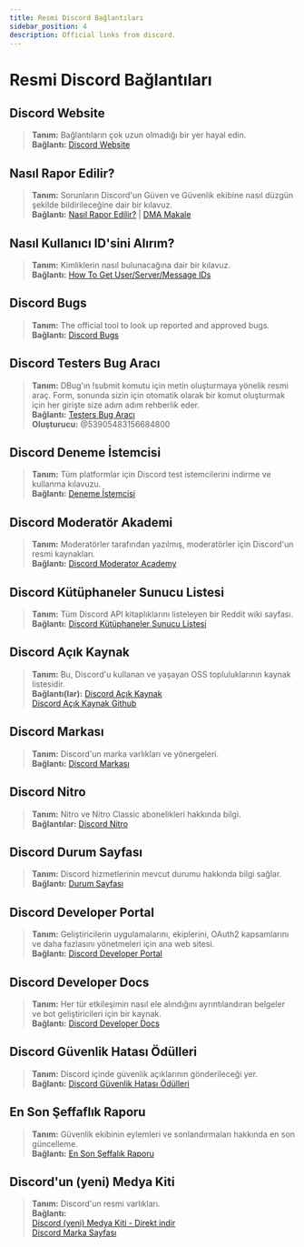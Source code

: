 ```yaml
---
title: Resmi Discord Bağlantıları
sidebar_position: 4
description: Official links from discord.
---
```


# Resmi Discord Bağlantıları

## **Discord Website**
> __Tanım:__ Bağlantıların çok uzun olmadığı bir yer hayal edin.  <br/>
__Bağlantı:__ [Discord Website](https://dis.gd/)

## **Nasıl Rapor Edilir?**
> __Tanım:__ Sorunların Discord'un Güven ve Güvenlik ekibine nasıl düzgün şekilde bildirileceğine dair bir kılavuz.   <br/>
__Bağlantı:__  [Nasıl Rapor Edilir?](https://dis.gd/howtoreport) | [DMA Makale](https://discord.com/moderation/360058643194-104:-How-to-Report-Content-to-Discord)

## **Nasıl Kullanıcı ID'sini Alırım?** 
> __Tanım:__ Kimliklerin nasıl bulunacağına dair bir kılavuz.   <br/>
__Bağlantı:__  [How To Get User/Server/Message IDs](https://dis.gd/findmyid)

## **Discord Bugs**
> __Tanım:__  The official tool to look up reported and approved bugs.   <br/>
__Bağlantı:__ [Discord Bugs](https://bugs.discord.com/)

## **Discord Testers Bug Aracı**
> __Tanım:__  DBug'ın !submit komutu için metin oluşturmaya yönelik resmi araç. Form, sonunda sizin için otomatik olarak bir komut oluşturmak için her girişte size adım adım rehberlik eder.   <br/>
__Bağlantı:__ [Testers Bug Aracı](https://dis.gd/bug-tool)<br/>
__Oluşturucu:__ @53905483156684800 <br/>

## **Discord Deneme İstemcisi**
> __Tanım:__ Tüm platformlar için Discord test istemcilerini indirme ve kullanma kılavuzu.   <br/>
__Bağlantı:__ [Deneme İstemcisi](https://support.discord.com/hc/en-us/articles/360035675191-Discord-Testing-Clients)

## **Discord Moderatör Akademi** 
> __Tanım:__ Moderatörler tarafından yazılmış, moderatörler için Discord'un resmi kaynakları.   <br/>
__Bağlantı:__ [Discord Moderator Academy](https://dis.gd/moderation)

## **Discord Kütüphaneler Sunucu Listesi**
> __Tanım:__ Tüm Discord API kitaplıklarını listeleyen bir Reddit wiki sayfası.  <br/>
__Bağlantı:__ [Discord Kütüphaneler Sunucu Listesi](https://www.reddit.com/r/discordapp/wiki/developers)

## **Discord Açık Kaynak**
> __Tanım:__ Bu, Discord'u kullanan ve yaşayan OSS topluluklarının kaynak listesidir.   <br/>
__Bağlantı(lar):__
[Discord Açık Kaynak](https://discord.com/open-source)   <br/>
[Discord Açık Kaynak Github](https://github.com/discord/discord-open-source)

## **Discord Markası**  
> __Tanım:__ Discord'un marka varlıkları ve yönergeleri.   <br/>
__Bağlantı:__ [Discord Markası](https://discord.com/branding)

## **Discord Nitro**
> __Tanım:__  Nitro ve Nitro Classic abonelikleri hakkında bilgi.   <br/>
__Bağlantılar:__ [Discord Nitro](https://dis.gd/nitro)

## **Discord Durum Sayfası**
> __Tanım:__ Discord hizmetlerinin mevcut durumu hakkında bilgi sağlar.   <br/>
__Bağlantı:__ [Durum Sayfası](https://dis.gd/status)

## **Discord Developer Portal**
> __Tanım:__ Geliştiricilerin uygulamalarını, ekiplerini, OAuth2 kapsamlarını ve daha fazlasını yönetmeleri için ana web sitesi.    <br/>
__Bağlantı:__ [Discord Developer Portal](https://discord.com/developers/)

## **Discord Developer Docs**
> __Tanım:__ Her tür etkileşimin nasıl ele alındığını ayrıntılandıran belgeler ve bot geliştiricileri için bir kaynak.   <br/>
__Bağlantı:__ [Discord Developer Docs](https://discord.dev/)

## **Discord Güvenlik Hatası Ödülleri**
> __Tanım:__ Discord içinde güvenlik açıklarının gönderileceği yer.   <br/>
__Bağlantı:__ [Discord Güvenlik Hatası Ödülleri](https://discord.com/security)

## **En Son Şeffaflık Raporu** 
> __Tanım:__ Güvenlik ekibinin eylemleri ve sonlandırmaları hakkında en son güncelleme.   <br/>
__Bağlantı:__ [En Son Şeffalık Raporu](https://discord.com/blog/discord-transparency-report-h1-2021)

## **Discord'un (yeni) Medya Kiti**
> __Tanım:__ Discord'un resmi varlıkları.   <br/>
__Bağlantı:__ <br/>
[Discord (yeni) Medya Kiti - Direkt indir](https://www.dropbox.com/sh/nabhhaq7kt59exr/AAB7U3f2pW-Jmvdul0yy7o-ia?dl=1)  <br/>
[Discord Marka Sayfası](https://discord.com/branding)

